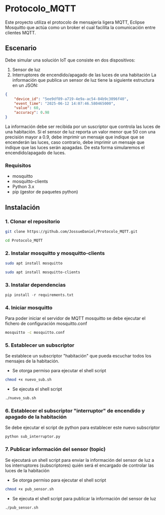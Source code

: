 # Protocolo_MQTT

Este proyecto utiliza el protocolo de mensajería ligera MQTT, Eclipse Mosquitto que actúa como un broker el cual facilita la comunicación entre clientes MQTT.

## Escenario
Debe simular una solución IoT que consiste en dos dispositivos:
1. Sensor de luz
2. Interruptores de encendido/apagado de las luces de una habitación
La información que publica un sensor de luz tiene la siguiente estructura en un JSON:

```json
{
    "device_id": "5ee9df89-a719-4e9a-ac54-84b9c3096f40",
    "event_time": "2025-06-12 14:07:46.580465000",
    "value": 60,
    "accuracy": 0.98
}
```

La información debe ser recibida por un suscriptor que controla las luces de una habitación. Si el sensor de luz reporta un valor menor que 50 con una precisión mayor a 0.9, debe imprimir un mensaje que indique que se encenderán las luces, caso contrario, debe imprimir un mensaje que indique que las luces serán apagadas. De esta forma simularemos el encendido/apagado de luces.

### Requisitos
- mosquitto
- mosquitto-clients
- Python 3.x
- pip (gestor de paquetes python)

## Instalación

### 1. Clonar el repositorio
```bash
git clone https://github.com/JossueDaniel/Protocolo_MQTT.git
```

```bash
cd Protocolo_MQTT
```

### 2. Instalar mosquitto y mosquitto-clients
```bash
sudo apt install mosquitto
```
```bash
sudo apt install mosquitto-clients
```

### 3. Instalar dependencias
```python
pip install -r requirements.txt
```

### 4. Iniciar mosquitto
Para poder iniciar el servidor de MQTT mosquitto se debe ejecutar el fichero de configuración mosquitto.conf
```bash
mosquitto -c mosquitto.conf
```

### 5. Establecer un subscriptor
Se establece un subscriptor "habitación" que pueda escuchar todos los mensajes de la habitación.

- Se otorga permiso para ejecutar el shell script
```bash
chmod +x nuevo_sub.sh
```
- Se ejecuta el shell script
```bash
./nuevo_sub.sh
```

### 6. Establecer el subscriptor "interruptor" de encendido y apagado de la habitación
Se debe ejecutar el script de python para establecer este nuevo subscriptor
```python
python sub_interruptor.py
```

### 7. Publicar información del sensor (topic)
Se ejecutará un shell script para enviar la información del sensor de luz a los interruptores (subscriptores) quién será el encargado de controlar las luces de la habitación

- Se otorga permiso para ejecutar el shell script
```bash
chmod +x pub_sensor.sh
```
- Se ejecuta el shell script para publicar la información del sensor de luz
```bash
./pub_sensor.sh
```
